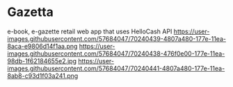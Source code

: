 # Gazetta
e-book, e-gazette retail web app that uses HelloCash API
https://user-images.githubusercontent.com/57684047/70240439-4807a480-177e-11ea-8aca-e9806d14f1aa.png
https://user-images.githubusercontent.com/57684047/70240438-476f0e00-177e-11ea-98db-1f62184655e2.jpg
https://user-images.githubusercontent.com/57684047/70240441-4807a480-177e-11ea-8ab8-c93d1f03a241.png
